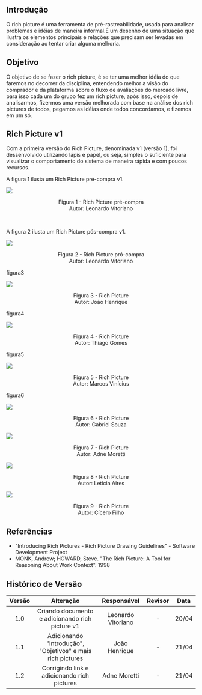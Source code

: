 ## Introdução
O rich picture é uma ferramenta de pré-rastreabilidade, usada para analisar problemas e idéias de maneira informal.É um desenho de uma situação que ilustra os elementos principais e relações que precisam ser levadas em consideração ao tentar criar alguma melhoria.


## Objetivo 
O objetivo de se fazer o rich picture, é se ter uma melhor idéia do que faremos no decorrer da disciplina, entendendo melhor a visão do comprador e da plataforma sobre o fluxo de avaliações do mercado livre, para isso cada um do grupo fez um rich picture, após isso, depois de analisarmos, fizermos uma versão melhorada com base na análise dos rich pictures de todos, pegamos as idéias onde todos concordamos, e fizemos em um só.


## Rich Picture v1

Com a primeira versão do Rich Picture, denominada v1 (versão 1), foi dessenvolvido utilizando lápis e papel, ou seja, simples o suficiente para visualizar o comportamento do sistema de maneira rápida e com poucos recursos.

A figura 1 ilusta um Rich Picture pré-compra v1.
<br>

<img src="assets/RichPicture/versao1/RP_v1_preCompra.jpg">

<p align="center">
Figura 1 - Rich Picture pré-compra<br>Autor: Leonardo Vitoriano
</p> <br>

A figura 2 ilusta um Rich Picture pós-compra v1.
<br>

<img align="center" src="assets/RichPicture/versao1/RP_v1_posCompra.jpg">

<p align='center'>
Figura 2 - Rich Picture pró-compra<br>Autor: Leonardo Vitoriano
</p>

figura3
<br>

<img src="assets/RichPicture/versao1/RP_V1_JoaoHenrique.jpeg">

<p align='center'>
Figura 3 - Rich Picture <br>Autor: João Henrique
</p>

figura4
<br>

<img src="assets/RichPicture/versao1/RP_V1_ThiagoGomes.jpeg">

<p align='center'>
Figura 4 - Rich Picture <br>Autor: Thiago Gomes
</p>

figura5
<br>

<img src="assets/RichPicture/versao1/RP_V1_MarcosVinicius.jpeg">

<p align='center'>
Figura 5 - Rich Picture <br>Autor: Marcos Vinícius
</p>

figura6
<br>

<img src="assets/RichPicture/versao1/RP_V1_GabrielSouza.jpeg">

<p align='center'>
Figura 6 - Rich Picture <br>Autor: Gabriel Souza
</p>

<img src="assets/RichPicture/versao1/RP_V1_AdneMoreira.jpeg">

<p align='center'>
Figura 7 - Rich Picture <br>Autor: Adne Moretti
</p>

<img src="assets/RichPicture/versao1/RP_V1_LeticiaAires.jpeg">

<p align='center'>
Figura 8 - Rich Picture <br>Autor: Letícia Aires
</p>

<img src="assets/RichPicture/versao1/RP_V1_CiceroFilho.jpeg">

<p align='center'>
Figura 9 - Rich Picture <br>Autor: Cícero Filho
</p>


## Referências
- "Introducing Rich Pictures - Rich Picture Drawing Guidelines" - Software Development Project
- MONK, Andrew; HOWARD, Steve. "The Rich Picture: A Tool for Reasoning About Work Context". 1998

## Histórico de Versão

| Versão |      Alteração       |                Responsável                 |    Revisor    | Data  |
| :----: | :------------------: | :----------------------------------------: | :-----------: | :---: | 
| 1.0    | Criando documento e adicionando rich picture v1   | Leonardo Vitoriano | - | 20/04 |
| 1.1    | Adicionando "Introdução", "Objetivos" e mais rich pictures   | João Henrique | - | 21/04 |
| 1.2    | Corrigindo link e adicionando rich pictures   | Adne Moretti | - | 21/04 |
